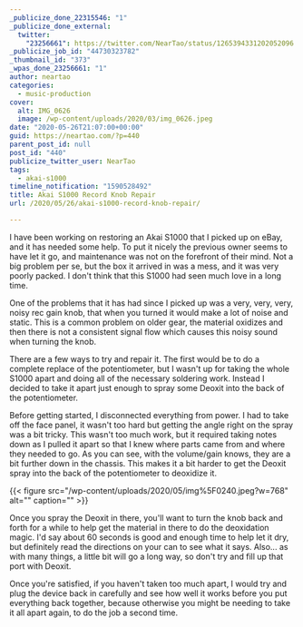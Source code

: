 ```yaml
---
_publicize_done_22315546: "1"
_publicize_done_external:
  twitter:
    "23256661": https://twitter.com/NearTao/status/1265394331202052096
_publicize_job_id: "44730323782"
_thumbnail_id: "373"
_wpas_done_23256661: "1"
author: neartao
categories:
  - music-production
cover:
  alt: IMG_0626
  image: /wp-content/uploads/2020/03/img_0626.jpeg
date: "2020-05-26T21:07:00+00:00"
guid: https://neartao.com/?p=440
parent_post_id: null
post_id: "440"
publicize_twitter_user: NearTao
tags:
  - akai-s1000
timeline_notification: "1590528492"
title: Akai S1000 Record Knob Repair
url: /2020/05/26/akai-s1000-record-knob-repair/

---
```

I have been working on restoring an Akai S1000 that I picked up on eBay, and it has needed some help. To put it nicely the previous owner seems to have let it go, and maintenance was not on the forefront of their mind. Not a big problem per se, but the box it arrived in was a mess, and it was very poorly packed. I don't think that this S1000 had seen much love in a long time.

One of the problems that it has had since I picked up was a very, very, very, noisy rec gain knob, that when you turned it would make a lot of noise and static. This is a common problem on older gear, the material oxidizes and then there is not a consistent signal flow which causes this noisy sound when turning the knob.

There are a few ways to try and repair it. The first would be to do a complete replace of the potentiometer, but I wasn't up for taking the whole S1000 apart and doing all of the necessary soldering work. Instead I decided to take it apart just enough to spray some Deoxit into the back of the potentiometer.

Before getting started, I disconnected everything from power. I had to take off the face panel, it wasn't too hard but getting the angle right on the spray was a bit tricky. This wasn't too much work, but it required taking notes down as I pulled it apart so that I knew where parts came from and where they needed to go. As you can see, with the volume/gain knows, they are a bit further down in the chassis. This makes it a bit harder to get the Deoxit spray into the back of the potentiometer to deoxidize it.

{{< figure src="/wp-content/uploads/2020/05/img%5F0240.jpeg?w=768" alt="" caption="" >}}

Once you spray the Deoxit in there, you'll want to turn the knob back and forth for a while to help get the material in there to do the deoxidation magic. I'd say about 60 seconds is good and enough time to help let it dry, but definitely read the directions on your can to see what it says. Also... as with many things, a little bit will go a long way, so don't try and fill up that port with Deoxit.

Once you're satisfied, if you haven't taken too much apart, I would try and plug the device back in carefully and see how well it works before you put everything back together, because otherwise you might be needing to take it all apart again, to do the job a second time.
